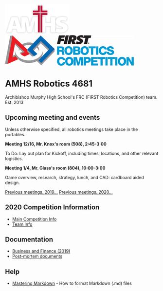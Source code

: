 
![AMHS Logo](img/amhs-logo-white-100.png) ![FRC Logo](img/frc-logo-100.png)

# AMHS Robotics 4681
Archibishop Murphy High School's FRC (FIRST Robotics Competition) team.  
Est. 2013

## Upcoming meeting and events

Unless otherwise specified, all robotics meetings take place in the portables.

**Meeting 12/16, Mr. Knox's room (508), 2:45-3:00**

To Do: Lay out plan for Kickoff, including times, locations, and other relevant logistics.

**Meeting 1/4, Mr. Glass's room (804), 10:00-3:00**

Game overview, research, strategy, lunch, and CAD: cardboard aided design.

[Previous meetings, 2019...](docs/2019/meetings-history.md)
[Previous meetings, 2020...](docs/2020/meetings-history.md)

## 2020 Competition Information

* [Main Competition Info](docs/2020/README.md)
* [Team Info](docs/2020/teams.md)

## Documentation

* [Business and Finance (2019)](docs/2019/teams/business-team.md)
* [Post-mortem documents](docs/post-mortem.md)

## Help

* [Mastering Markdown](https://guides.github.com/features/mastering-markdown/) - How to format Markdown (.md) files

